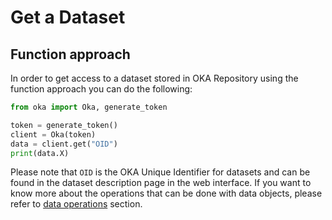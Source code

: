 # Get a Dataset

## Function approach

In order to get access to a dataset stored in OKA Repository using the function approach you can do the following:

```Python
from oka import Oka, generate_token

token = generate_token()
client = Oka(token)
data = client.get("OID")
print(data.X)
```

Please note that `OID` is the OKA Unique Identifier for datasets and can be found in the dataset description page in the web interface. If you want to know more about the operations that can be done with data objects, please refer to [data operations](../data_operations/index.md) section.
